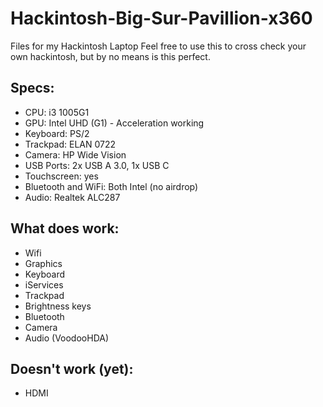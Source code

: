 # Hackintosh-Big-Sur-Pavillion-x360
Files for my Hackintosh Laptop
Feel free to use this to cross check your own hackintosh, but by no means is this perfect.

## Specs:
* CPU: i3 1005G1
* GPU: Intel UHD (G1) - Acceleration working
* Keyboard: PS/2
* Trackpad: ELAN 0722
* Camera: HP Wide Vision
* USB Ports: 2x USB A 3.0, 1x USB C
* Touchscreen: yes
* Bluetooth and WiFi: Both Intel (no airdrop)
* Audio: Realtek ALC287

## What does work:
  * Wifi
  * Graphics
  * Keyboard
  * iServices
  * Trackpad 
  * Brightness keys
  * Bluetooth 
  * Camera
  * Audio (VoodooHDA)

## Doesn't work (yet):
  * HDMI


